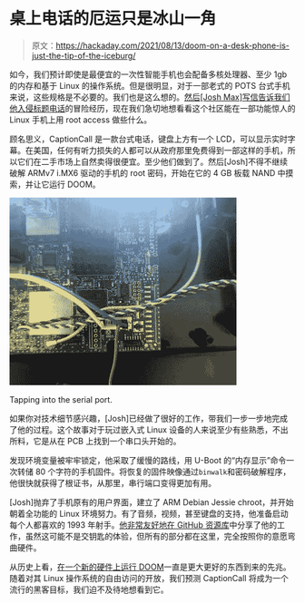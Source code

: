 # 桌上电话的厄运只是冰山一角

> 原文：<https://hackaday.com/2021/08/13/doom-on-a-desk-phone-is-just-the-tip-of-the-iceburg/>

如今，我们预计即使是最便宜的一次性智能手机也会配备多核处理器、至少 1gb 的内存和基于 Linux 的操作系统。但是很明显，对于一部老式的 POTS 台式手机来说，这些规格是不必要的。我们也是这么想的。[然后[Josh Max]写信告诉我们他入侵标题电话](https://joshumax.github.io/general/2021/08/11/running-doom-on-captioncall.html)的冒险经历，现在我们急切地想看看这个社区能在一部功能惊人的 Linux 手机上用 root access 做些什么。

顾名思义，CaptionCall 是一款台式电话，键盘上方有一个 LCD，可以显示实时字幕。在美国，任何有听力损失的人都可以从政府那里免费得到一部这样的手机，所以它们在二手市场上自然卖得很便宜。至少他们做到了。然后[Josh]不得不继续破解 ARMv7 i.MX6 驱动的手机的 root 密码，开始在它的 4 GB 板载 NAND 中摸索，并让它运行 DOOM。

[![](img/a301d66a83697d0a3e80a83d9d2b03b6.png)](https://hackaday.com/wp-content/uploads/2021/08/doomphone_detail.jpg)

Tapping into the serial port.

如果你对技术细节感兴趣，[Josh]已经做了很好的工作，带我们一步一步地完成了他的过程。这个故事对于玩过嵌入式 Linux 设备的人来说至少有些熟悉，不出所料，它是从在 PCB 上找到一个串口头开始的。

发现环境变量被牢牢锁定，他采取了缓慢的路线，用 U-Boot 的“内存显示”命令一次转储 80 个字符的手机固件。将恢复的固件映像通过`binwalk`和密码破解程序，他很快就获得了根证书，从那里，串行端口变得更加有用。

[Josh]抛弃了手机原有的用户界面，建立了 ARM Debian Jessie chroot，并开始朝着全功能的 Linux 环境努力。有了音频，视频，甚至键盘的支持，他准备启动每个人都喜欢的 1993 年射手。[他非常友好地在 GitHub 资源库](https://github.com/joshumax/dumping-ground/tree/master/bonanza_hacks)中分享了他的工作，虽然这可能不是交钥匙的体验，但所有的部分都在这里，完全按照你的意愿弯曲硬件。

从历史上看，[在一个新的硬件上运行 DOOM](https://hackaday.com/2020/11/22/doom-running-on-the-nintendo-game-watch/)一直是更大更好的东西到来的先兆。随着对其 Linux 操作系统的自由访问的开放，我们预测 CaptionCall 将成为一个流行的黑客目标，我们迫不及待地想看到它。